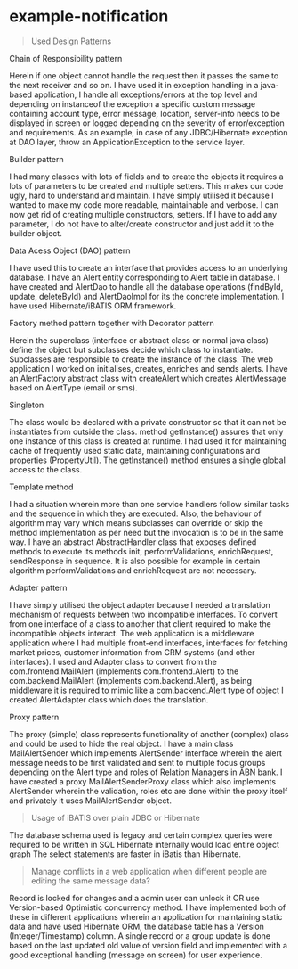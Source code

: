 # example-notification

> Used Design Patterns

Chain of Responsibility pattern

Herein if one object cannot handle the request then it passes the same to the next receiver and so on.
I have used it in exception handling in a java-based application, I handle all exceptions/errors at the top level and depending on instanceof the exception a 
specific custom message containing account type, error message, location, server-info needs to be displayed in screen or logged depending on the severity of
 error/exception and requirements. As an example, in case of any JDBC/Hibernate exception at DAO layer, throw an ApplicationException to the service layer.

Builder pattern

I had many classes with lots of fields and to create the objects it requires a lots of parameters to be created and multiple setters. This makes our code ugly,
 hard to understand and maintain.
I have simply utilised it because I wanted to make my code more readable, maintainable and verbose. I can now get rid of creating multiple constructors, setters.
 If I have to add any parameter, I do not have to alter/create constructor and just add it to the builder object. 

Data Acess Object (DAO) pattern

I have used this to create an interface that provides access to an underlying database.
I have an Alert entity corresponding to Alert table in database. I have created and AlertDao to handle all the database operations (findById, update, deleteById)
and AlertDaoImpl for its the concrete implementation. I have used Hibernate/iBATIS ORM framework.

Factory method pattern together with Decorator pattern

Herein the superclass (interface or abstract class or normal java class) define the object but subclasses decide which class to instantiate.
Subclasses are responsible to create the instance of the class. 
The web application I worked on initialises, creates, enriches and sends alerts. I have an AlertFactory abstract class with createAlert which creates AlertMessage
based on AlertType (email or sms).

Singleton

The class would be declared with a private constructor so that it can not be instantiates from outside the class.
method getInstance() assures that only one instance of this class is created at runtime.
I had used it for maintaining cache of frequently used static data, maintaining configurations and properties (PropertyUtil). The getInstance() method ensures a single global access to the class.

Template method

I had a situation wherein more than one service handlers follow similar tasks and the sequence in which they are executed. Also, the behaviour of algorithm may vary
which means subclasses can override or skip the method implementation as per need but the invocation is to be in the same way.
I have an abstract AbstractHandler class that exposes defined methods to execute its methods init, performValidations, enrichRequest, sendResponse in sequence. It
is also possible for example in  certain algorithm performValidations and enrichRequest are not necessary.

Adapter pattern

I have simply utilised the object adapter because I needed a translation mechanism of requests between two incompatible interfaces. To convert from one interface
of a class to another that client required to make the incompatible objects interact.
The web application is a middleware application where I had multiple front-end interfaces, interfaces for fetching market prices, customer information from CRM
systems (and other interfaces). I used and Adapter class to convert from the com.frontend.MailAlert (implements com.frontend.Alert) to the com.backend.MailAlert
(implements com.backend.Alert), as being middleware it is required to mimic like a com.backend.Alert type of object I created AlertAdapter class which does the
translation.

Proxy pattern

The proxy (simple) class represents functionality of another (complex) class and could be used to hide the real object.
I have a main class MailAlertSender which implements AlertSender interface wherein the alert message needs to be first validated and sent to multiple focus groups
 depending on the Alert type and roles of Relation Managers in ABN bank.
I have created a proxy MailAlertSenderProxy class which also implements AlertSender wherein the validation, roles etc are done within the proxy itself and
 privately it uses MailAlertSender object.

> Usage of iBATIS over plain JDBC or Hibernate

The database schema used is legacy and certain complex queries were required to be written in SQL
Hibernate internally would load entire object graph
The select statements are faster in iBatis than Hibernate.


> Manage conflicts in a web application when different people are editing the same message data?

Record is locked for changes and a admin user can unlock it OR use Version-based Optimistic concurrency method.
I have implemented both of these in different applications wherein an application for maintaining static data and have used Hibernate ORM, the database table has
a Version (Integer/Timestamp) column.
A single record or a group update is done based on the last updated old value of version field and implemented with a good exceptional handling (message on
screen) for user experience.
 

